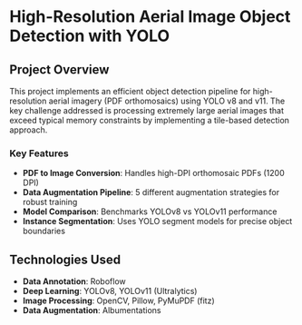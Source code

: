 # High-Resolution Aerial Image Object Detection with YOLO

## Project Overview

This project implements an efficient object detection pipeline for high-resolution aerial imagery (PDF orthomosaics) using YOLO v8 and v11. The key challenge addressed is processing extremely large aerial images that exceed typical memory constraints by implementing a tile-based detection approach.

### Key Features
- **PDF to Image Conversion**: Handles high-DPI orthomosaic PDFs (1200 DPI)
- **Data Augmentation Pipeline**: 5 different augmentation strategies for robust training
- **Model Comparison**: Benchmarks YOLOv8 vs YOLOv11 performance
- **Instance Segmentation**: Uses YOLO segment models for precise object boundaries

## Technologies Used
- **Data Annotation**: Roboflow
- **Deep Learning**: YOLOv8, YOLOv11 (Ultralytics)
- **Image Processing**: OpenCV, Pillow, PyMuPDF (fitz)
- **Data Augmentation**: Albumentations
